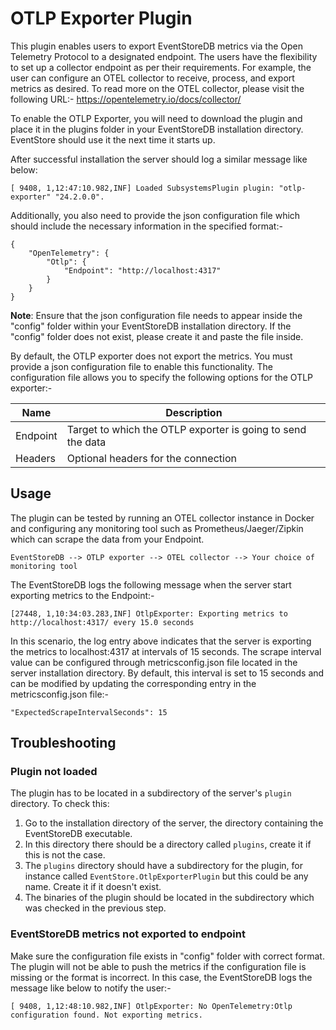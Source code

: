 # OTLP Exporter Plugin
This plugin enables users to export EventStoreDB metrics via the Open Telemetry Protocol to a designated endpoint. The users have the flexibility to set up a collector endpoint as per their requirements. For example, the user can configure an OTEL collector to receive, process, and export metrics as desired.
To read more on the OTEL collector, please visit the following URL:-
https://opentelemetry.io/docs/collector/

To enable the OTLP Exporter, you will need to download the plugin and place it in the plugins folder in your EventStoreDB installation directory. EventStore should use it the next time it starts up.

After successful installation the server should log a similar message like below:
```
[ 9408, 1,12:47:10.982,INF] Loaded SubsystemsPlugin plugin: "otlp-exporter" "24.2.0.0".
```

Additionally, you also need to provide the json configuration file which should include the necessary information in the specified format:-
```
{
	"OpenTelemetry": {
		"Otlp": {
			"Endpoint": "http://localhost:4317"
		}
	}
}
```

**Note**: Ensure that the json configuration file needs to appear inside the "config" folder within your EventStoreDB installation directory. If the "config" folder does not exist, please create it and paste the file inside.

By default, the OTLP exporter does not export the metrics. You must provide a json configuration file to enable this functionality. The configuration file allows you to specify the following options for the OTLP exporter:-

| Name     | Description                                                 |
|----------|-------------------------------------------------------------|
| Endpoint | Target to which the OTLP exporter is going to send the data |
| Headers  | Optional headers for the connection                         |


## Usage
The plugin can be tested by running an OTEL collector instance in Docker and configuring any monitoring tool such as Prometheus/Jaeger/Zipkin which can scrape the data from your Endpoint.
```
EventStoreDB --> OTLP exporter --> OTEL collector --> Your choice of monitoring tool
```

The EventStoreDB logs the following message when the server start exporting metrics to the Endpoint:-
```
[27448, 1,10:34:03.283,INF] OtlpExporter: Exporting metrics to http://localhost:4317/ every 15.0 seconds
```

In this scenario, the log entry above indicates that the server is exporting the metrics to localhost:4317 at intervals of 15 seconds. The scrape interval value can be configured through metricsconfig.json file located
in the server installation directory. By default, this interval is set to 15 seconds and can be modified by updating the corresponding entry in the metricsconfig.json file:-
```
"ExpectedScrapeIntervalSeconds": 15
```

## Troubleshooting

### Plugin not loaded
The plugin has to be located in a subdirectory of the server's `plugin` directory.
To check this:
1. Go to the installation directory of the server, the directory containing the EventStoreDB executable.
2. In this directory there should be a directory called `plugins`, create it if this is not the case.
3. The `plugins` directory should have a subdirectory for the plugin, for instance called `EventStore.OtlpExporterPlugin` but this could be any name. Create it if it doesn't exist.
4. The binaries of the plugin should be located in the subdirectory which was checked in the previous step.

### EventStoreDB metrics not exported to endpoint
Make sure the configuration file exists in "config" folder with correct format. The plugin will not be able to push the metrics if the configuration file is missing or the format is incorrect. In this case, the EventStoreDB logs the message like below to notify the user:-
```
[ 9408, 1,12:48:10.982,INF] OtlpExporter: No OpenTelemetry:Otlp configuration found. Not exporting metrics.
```
